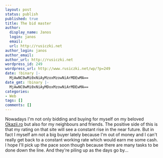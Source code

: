 ```yaml
---
layout: post
status: publish
published: true
title: The bid master
author:
  display_name: Janos
  login: janos
  email: 
  url: http://rusiczki.net
author_login: janos
author_email: 
author_url: http://rusiczki.net
wordpress_id: 249
wordpress_url: http://www.rusiczki.net/wp/?p=249
date: !binary |-
  MjAwNC0wMi0xNiAyMzoxMzowNiArMDEwMA==
date_gmt: !binary |-
  MjAwNC0wMi0xNiAyMDoxMzowNiArMDEwMA==
categories:
- Web
tags: []
comments: []
---
```

<p>Nowadays I'm not only bidding and buying for myself on my beloved <a href="http://www.okazii.ro/" title="The Romanian equivalent of Ebay">Okazii.ro</a> but also for my neighbours and friends. The positive side of this is that my rating on that site will see a constant rise in the near future. But in fact I myself am not a big buyer lately because I'm out of money and I can't really get back to a constant working rate which would earn me some cash. I hope I'll pick up the pace soon though because there are many tasks to be done down the line. And they're piling up as the days go by...</p>
